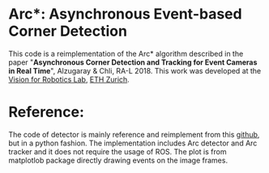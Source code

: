 # Arc*: Asynchronous Event-based Corner Detection 
This code is a reimplementation of the Arc* algorithm described in the paper  "**Asynchronous Corner Detection and Tracking for Event Cameras in Real Time**", Alzugaray & Chli, RA-L 2018. This work was developed at the [Vision for Robotics Lab](http://v4rl.ethz.ch/), [ETH Zurich](http://ethz.ch/).


# Reference:
The code of detector is mainly reference and reimplement from this [github](https://github.com/ialzugaray/arc_star_ros), but in a python fashion. The implementation includes Arc detector and Arc tracker and it does not require the usage of ROS. The plot is from matplotlob package directly drawing events on the image frames. 